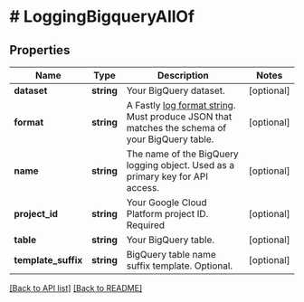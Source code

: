 # # LoggingBigqueryAllOf

## Properties

Name | Type | Description | Notes
------------ | ------------- | ------------- | -------------
**dataset** | **string** | Your BigQuery dataset. | [optional]
**format** | **string** | A Fastly [log format string](https://docs.fastly.com/en/guides/custom-log-formats). Must produce JSON that matches the schema of your BigQuery table. | [optional]
**name** | **string** | The name of the BigQuery logging object. Used as a primary key for API access. | [optional]
**project_id** | **string** | Your Google Cloud Platform project ID. Required | [optional]
**table** | **string** | Your BigQuery table. | [optional]
**template_suffix** | **string** | BigQuery table name suffix template. Optional. | [optional]

[[Back to API list]](../../README.md#endpoints) [[Back to README]](../../README.md)
